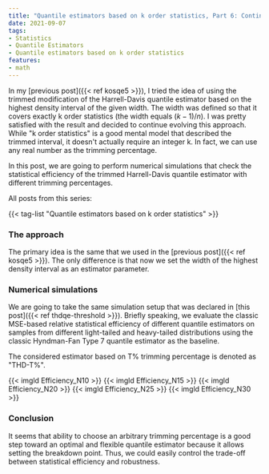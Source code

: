 ```yaml
---
title: "Quantile estimators based on k order statistics, Part 6: Continuous trimmed Harrell-Davis quantile estimator"
date: 2021-09-07
tags:
- Statistics
- Quantile Estimators
- Quantile estimators based on k order statistics
features:
- math
---
```


In my [previous post]({{< ref kosqe5 >}}),
  I tried the idea of using the trimmed modification of the Harrell-Davis quantile estimator
  based on the highest density interval of the given width.
The width was defined so that it covers exactly k order statistics (the width equals $(k-1)/n$).
I was pretty satisfied with the result and decided to continue evolving this approach.
While "k order statistics" is a good mental model that described the trimmed interval,
  it doesn't actually require an integer k.
In fact, we can use any real number as the trimming percentage.

In this post, we are going to perform numerical simulations that check the statistical efficiency
  of the trimmed Harrell-Davis quantile estimator with different trimming percentages.

<!--more-->

All posts from this series:

{{< tag-list "Quantile estimators based on k order statistics" >}}

### The approach

The primary idea is the same that we used in the [previous post]({{< ref kosqe5 >}}).
The only difference is that now we set the width of the highest density interval
  as an estimator parameter.

### Numerical simulations

We are going to take the same simulation setup that was declared in [this post]({{< ref thdqe-threshold >}}).
Briefly speaking, we evaluate the classic MSE-based relative statistical efficiency of different quantile estimators
  on samples from different light-tailed and heavy-tailed distributions
  using the classic Hyndman-Fan Type 7 quantile estimator as the baseline.

The considered estimator based on T% trimming percentage is denoted as "THD-T%".

{{< imgld Efficiency_N10 >}}
{{< imgld Efficiency_N15 >}}
{{< imgld Efficiency_N20 >}}
{{< imgld Efficiency_N25 >}}
{{< imgld Efficiency_N30 >}}

### Conclusion

It seems that ability to choose an arbitrary trimming percentage
  is a good step toward an optimal and flexible quantile estimator because
  it allows setting the breakdown point.
Thus, we could easily control the trade-off between statistical efficiency and robustness.